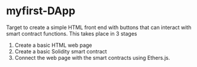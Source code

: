# myfirst-DApp

Target to create a simple HTML front end with buttons that can interact with smart contract functions. This takes place in 3 stages

1. Create a basic HTML web page
2. Create a basic Solidity smart contract
3. Connect the web page with the smart contracts using Ethers.js.
